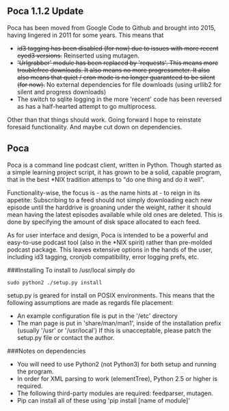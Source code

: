 ## Poca 1.1.2 Update
Poca has been moved from Google Code to Github and brought into 2015, having
lingered in 2011 for some years. This means that 
* ~~id3 tagging has been disabled (for now) due to issues with more recent eyed3 
  versions.~~ Reinserted using mutagen.
* ~~'Urlgrabber' module has been replaced by 'requests'. This means more troublefree 
  downloads. It also means no more progressmeter. It also also means that quiet /
  cron mode is no longer guaranteed to be silent (for now).~~ No external
  dependencies for file downloads (using urllib2 for silent and progress
  downloads)
* The switch to sqlite logging in the more 'recent' code has been reversed as has
  a half-hearted attempt to go multiprocess.

Other than that things should work. Going forward I hope to reinstate foresaid 
functionality. And maybe cut down on dependencies. 

## Poca
Poca is a command line podcast client, written in Python. Though started as a 
simple learning project script, it has grown to be a solid, capable program, 
that in the best \*NIX tradition attemps to "do one thing and do it well".

Functionality-wise, the focus is - as the name hints at - to reign in its 
appetite: Subscribing to a feed should not simply downloading each new episode 
until the harddrive is groaning under the weight, rather it should mean having 
the latest episodes available while old ones are deleted. This is done by 
specifying the amount of disk space allocated to each feed.
 
As for user interface and design, Poca is intended to be a powerful and 
easy-to-use podcast tool (also in the \*NIX spirit) rather than pre-molded 
podcast package. This leaves extensive options in the hands of the user, 
including id3 tagging, cronjob compatibility, error logging prefs, etc.

###Installing
To install to /usr/local simply do

    sudo python2 ./setup.py install

setup.py is geared for install on POSIX environments. This means that the 
following assumptions are made as regards file placement:
 * An example configuration file is put in the '/etc' directory
 * The man page is put in 'share/man/man1', inside of the installation prefix
   (usually '/usr' or '/usr/local')
If this is unacceptable, please patch the setup.py file or contact the author.

###Notes on dependencies
* You will need to use Python2 (not Python3) for both setup and running the program.
* In order for XML parsing to work (elementTree), Python 2.5 or higher is required.
* The following third-party modules are required: feedparser, mutagen.
* Pip can install all of these using 'pip install [name of module]'

